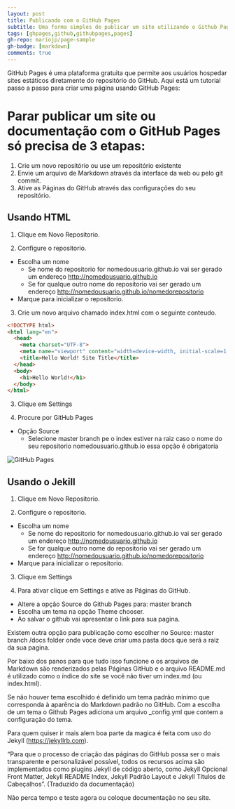 ```yaml
---
layout: post
title: Publicando com o GitHub Pages 
subtitle: Uma forma simples de publicar um site utilizando o Github Pages. 
tags: [ghpages,github,githubpages,pages]
gh-repo: mariojp/page-sample
gh-badge: [markdown]
comments: true
---
```



GitHub Pages é uma plataforma gratuita que permite aos usuários hospedar sites estáticos diretamente do repositório do GitHub. 
Aqui está um tutorial passo a passo para criar uma página usando GitHub Pages:

# Parar publicar um site ou documentação com o GitHub Pages só precisa de 3 etapas:


1. Crie um novo repositório ou use um repositório existente
2. Envie um arquivo de Markdown através da interface da web ou pelo git commit.
3. Ative as Páginas do GitHub através das configurações do seu repositório.

## Usando HTML

1. Clique em Novo Repositorio.

2. Configure o repositorio. 
  + Escolha um nome
    + Se nome do repositorio for nomedousuario.github.io vai ser gerado um endereço http://nomedousuario.github.io
    + Se for qualque outro nome do repositorio vai ser gerado um endereço http://nomedousuario.github.io/nomedorepositorio
  + Marque para inicializar o repositorio.

3. Crie um novo arquivo chamado index.html com o seguinte conteudo.

```html
<!DOCTYPE html>
<html lang="en">
  <head>
    <meta charset="UTF-8">
    <meta name="viewport" content="width=device-width, initial-scale=1.0">
    <title>Hello World! Site Title</title>
  </head>
  <body>
    <h1>Hello World!</h1>
  </body>
</html>
```

3. Clique em  Settings

4. Procure por GitHub Pages
  + Opção Source
    + Selecione master branch pe o index estiver na raiz caso o nome do seu repositorio nomedousuario.github.io essa opção é obrigatoria
    
![GitHub Pages](/githubpages.png)

## Usando o Jekill

1. Clique em Novo Repositorio.

2. Configure o repositorio. 
  + Escolha um nome
    + Se nome do repositorio for nomedousuario.github.io vai ser gerado um endereço http://nomedousuario.github.io
    + Se for qualque outro nome do repositorio vai ser gerado um endereço http://nomedousuario.github.io/nomedorepositorio
  + Marque para inicializar o repositorio.

3. Clique em  Settings

4. Para ativar clique em Settings e ative as Páginas do GitHub.
  + Altere a opção Source do Github Pages para: master branch
  + Escolha um tema na opção Theme chooser.
  + Ao salvar o github vai apresentar o link para sua pagina.

Existem outra opção para publicação como escolher no Source: master branch /docs folder onde voce deve criar uma pasta docs que será a raiz da sua pagina.

Por baixo dos panos para que tudo isso funcione o os arquivos de Markdown são renderizados pelas Páginas GitHub e o arquivo README.md é utilizado como o índice do site se você não tiver um index.md (ou index.html).

Se não houver tema escolhido é definido um tema padrão mínimo que corresponda à aparência do Markdown padrão no GitHub. Com a escolha de um tema o Github Pages adiciona um arquivo _config.yml que contem a configuração do tema.

Para quem quiser ir mais alem boa parte da magica é feita com uso do Jekyll (https://jekyllrb.com).

“Para que o processo de criação das páginas do GitHub possa ser o mais transparente e personalizável possível, todos os recursos acima são implementados como plugins Jekyll de código aberto, como Jekyll Opcional Front Matter, Jekyll README Index, Jekyll Padrão Layout e Jekyll Títulos de Cabeçalhos”. (Traduzido da documentação)

Não perca tempo e teste agora ou coloque documentação no seu site.
